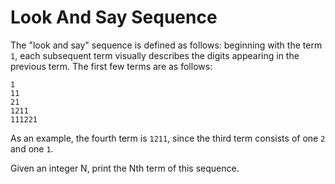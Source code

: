# Look And Say Sequence

The "look and say" sequence is defined as follows: beginning with the term `1`, each subsequent term visually describes the digits appearing in the previous term. The first few terms are as follows:
```
1
11
21
1211
111221
```
As an example, the fourth term is `1211`, since the third term consists of one `2` and one `1`.

Given an integer N, print the Nth term of this sequence.